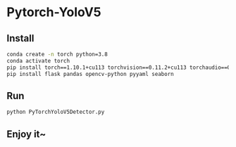# Pytorch-YoloV5

## Install

```bash
conda create -n torch python=3.8
conda activate torch
pip install torch==1.10.1+cu113 torchvision==0.11.2+cu113 torchaudio==0.10.1+cu113 -f https://download.pytorch.org/whl/cu113/torch_stable.html
pip install flask pandas opencv-python pyyaml seaborn
```

## Run

```bash
python PyTorchYoloV5Detector.py
```

## Enjoy it~

